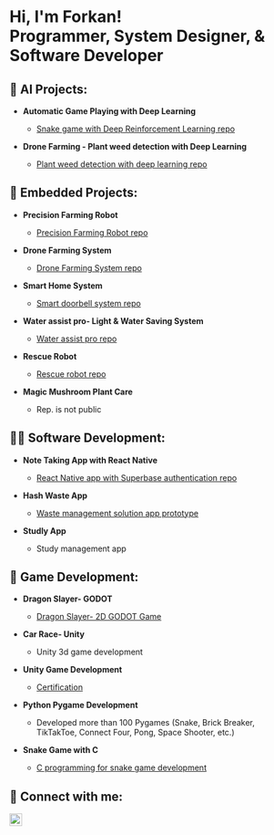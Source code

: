 <h1>Hi, I'm Forkan! <br/><a>Programmer</a>, <a>System Designer</a>, <a> & Software Developer</a></h1>

<h2>🤖 AI Projects:</h2>

- <b>Automatic Game Playing with Deep Learning</b>
  - [Snake game with Deep Reinforcement Learning repo](https://github.com/Forkan01/Automatic-Game-Playing-with-DL--Autonomous-Sys.-B)

- <b>Drone Farming - Plant weed detection with Deep Learning</b>
  - [Plant weed detection with deep learning repo](https://github.com/Forkan01/Autonomous-Systems-B-Lab_Group-D)

<h2>🦾 Embedded Projects:</h2>

- <b>Precision Farming Robot</b>
  - [Precision Farming Robot repo](https://github.com/Neaz145126/Team-4)
 
- <b>Drone Farming System</b>
  - [Drone Farming System repo](https://github.com/Forkan01/Autonomous-Systems-B-Lab_Group-D)

- <b>Smart Home System</b>
  - [Smart doorbell system repo](https://github.com/Sahat-fahim/Micro-controller-Lab-HSHL)

- <b>Water assist pro- Light & Water Saving System</b>
  - [Water assist pro repo](https://github.com/Shihab-007/Water-Assist-Pro-AVR-ATMEGA128A)

- <b>Rescue Robot</b>
  - [Rescue robot repo](https://github.com/MdLimonapu/RescueMe)
 
- <b>Magic Mushroom Plant Care</b>
  - Rep. is not public
 
<h2>👨‍💻 Software Development:</h2>

- <b>Note Taking App with React Native</b>
  - [React Native app with Superbase authentication repo](https://github.com/MdLimonapu/RescueMe)

- <b>Hash Waste App</b>
  - [Waste management solution app prototype](https://www.figma.com/proto/bT3gbhqR7tq4VoksDBTshy?type=design&node-id=0-1&mode=design&t=2V5mn2LQvTdTZl3x-6)

- <b>Studly App</b>
  - Study management app
 
<h2>🎲 Game Development:</h2>

- <b>Dragon Slayer- GODOT</b>
  - [Dragon Slayer- 2D GODOT Game](https://github.com/Forkan01/Dragon-Slayer-GODOT)

- <b>Car Race- Unity</b>
  - Unity 3d game development

- <b>Unity Game Development</b>
  - [Certification](https://acrobat.adobe.com/link/review?uri=urn%3Aaaid%3Ascds%3AUS%3A4b68af34-0865-326b-aa5e-2dff4059e2ab)
 
- <b>Python Pygame Development</b>
  - Developed more than 100 Pygames (Snake, Brick Breaker, TikTakToe, Connect Four, Pong, Space Shooter, etc.)
 
- <b>Snake Game with C</b>
  - [C programming for snake game development](https://github.com/Forkan01/SnakeGame-with-C_CS2)

<h2> 🤳 Connect with me:</h2>

[<img align="left" alt="Forkan | LinkedIn" width="22px" src="https://cdn.jsdelivr.net/npm/simple-icons@v3/icons/linkedin.svg" />][linkedin]

[linkedin]: https://www.linkedin.com/in/forkan02/

<!--
s a ✨ _special_ ✨ repository because its `README.md` (this file) appears on your GitHub profile.

Here are some ideas to get you started:

- 🔭 I’m currently working on ...
- 🌱 I’m currently learning ...
- 👯 I’m looking to collaborate on ...
- 🤔 I’m looking for help with ...
- 💬 Ask me about ...
- 📫 How to reach me: ...
- 😄 Pronouns: ...
- ⚡ Fun fact: ...
-->
